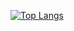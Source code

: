 [![Top Langs](https://github-readme-stats.vercel.app/api/top-langs/?username=lshikqvv&layout=compact&theme=radical
)](https://github.com/anuraghazra/github-readme-stats)

<!--
**lshikqvv/lshikqvv** is a ✨ _special_ ✨ repository because its `README.md` (this file) appears on your GitHub profile.

Here are some ideas to get you started:

- 🔭 I’m currently working on ...
- 🌱 I’m currently learning ...
- 👯 I’m looking to collaborate on ...
- 🤔 I’m looking for help with ...
- 💬 Ask me about ...
- 📫 How to reach me: ...
- 😄 Pronouns: ...
- ⚡ Fun fact: ...
-->
